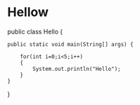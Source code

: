 # Hellow
public class Hello {


	public static void main(String[] args) {
	
		for(int i=0;i<5;i++)
		{
			System.out.println("Hello");
		}
	}

}
